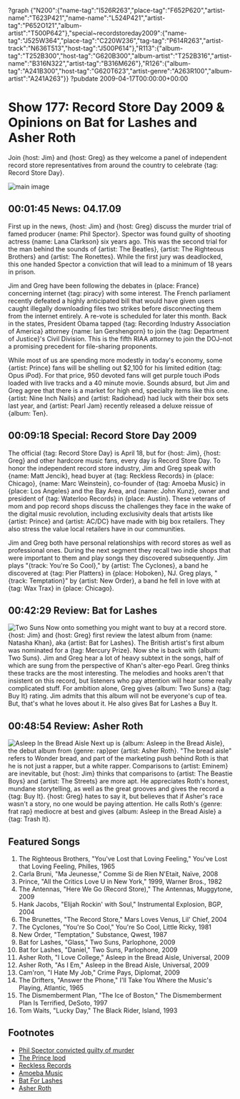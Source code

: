 ?graph {"N200":{"name-tag":"I526R263","place-tag":"F652P620","artist-name":"T623P421","name-name":"L524P421","artist-tag":"P652O121","album-artist":"T500P642"},"special~recordstoreday2009":{"name-tag":"J525W364","place-tag":"C220W236","tag-tag":"P614R263","artist-track":"N636T513","host-tag":"J500P614"},"R113":{"album-tag":"T252B300","host-tag":"G620B300","album-artist":"T252B316","artist-name":"B316N322","artist-tag":"B316M626"},"R126":{"album-tag":"A241B300","host-tag":"G620T623","artist-genre":"A263R100","album-artist":"A241A263"}}
?pubdate 2009-04-17T00:00:00+00:00

# Show 177: Record Store Day 2009 & Opinions on Bat for Lashes and Asher Roth
Join {host: Jim} and {host: Greg} as they welcome a panel of independent record store representatives from around the country to celebrate {tag: Record Store Day}.

![main image](http://static.soundopinions.org/images/2009/RSD.jpg)

## 00:01:45 News: 04.17.09
First up in the news, {host: Jim} and {host: Greg} discuss the murder trial of famed producer {name: Phil Spector}. Spector was found guilty of shooting actress {name: Lana Clarkson} six years ago. This was the second trial for the man behind the sounds of {artist: The Beatles}, {artist: The Righteous Brothers} and {artist: The Ronettes}. While the first jury was deadlocked, this one handed Spector a conviction that will lead to a minimum of 18 years in prison.

Jim and Greg have been following the debates in {place: France} concerning internet {tag: piracy} with some interest. The French parliament recently defeated a highly anticipated bill that would have given users caught illegally downloading files two strikes before disconnecting them from the internet entirely. A re-vote is scheduled for later this month. Back in the states, President Obama tapped {tag: Recording Industry Association of America} attorney {name: Ian Gershengorn} to join the {tag: Department of Justice}'s Civil Division. This is the fifth RIAA attorney to join the DOJ–not a promising precedent for file-sharing proponents.

While most of us are spending more modestly in today's economy, some {artist: Prince} fans will be shelling out $2,100 for his limited edition {tag: Opus iPod}. For that price, 950 devoted fans will get purple touch iPods loaded with live tracks and a 40 minute movie. Sounds absurd, but Jim and Greg agree that there is a market for high end, specialty items like this one. {artist: Nine Inch Nails} and {artist: Radiohead} had luck with their box sets last year, and {artist: Pearl Jam} recently released a deluxe reissue of {album: Ten}.

## 00:09:18 Special: Record Store Day 2009
The official {tag: Record Store Day} is April 18, but for {host: Jim}, {host: Greg} and other hardcore music fans, every day is Record Store Day. To honor the independent record store industry, Jim and Greg speak with {name: Matt Jencik}, head buyer at {tag: Reckless Records} in {place: Chicago}, {name: Marc Weinstein}, co-founder of {tag: Amoeba Music} in {place: Los Angeles} and the Bay Area, and {name: John Kunz}, owner and president of {tag: Waterloo Records} in {place: Austin}. These veterans of mom and pop record shops discuss the challenges they face in the wake of the digital music revolution, including exclusivity deals that artists like {artist: Prince} and {artist: AC/DC} have made with big box retailers. They also stress the value local retailers have in our communities.

Jim and Greg both have personal relationships with record stores as well as professional ones. During the next segment they recall two indie shops that were important to them and play songs they discovered subsequently. Jim plays "{track: You're So Cool}," by {artist: The Cyclones}, a band he discovered at {tag: Pier Platters} in {place: Hoboken}, NJ. Greg plays, "{track: Temptation}" by {artist: New Order}, a band he fell in love with at {tag: Wax Trax} in {place: Chicago}.

## 00:42:29 Review: Bat for Lashes
![Two Suns](https://upload.wikimedia.org/wikipedia/en/thumb/7/79/Bat_for_Lashes_-_Two_Suns.png/220px-Bat_for_Lashes_-_Two_Suns.png "145014446/726415628")
Now onto something you might want to buy at a record store. {host: Jim} and {host: Greg} first review the latest album from {name: Natasha Khan}, aka {artist: Bat for Lashes}. The British artist's first album was nominated for a {tag: Mercury Prize}. Now she is back with {album: Two Suns}. Jim and Greg hear a lot of heavy subtext in the songs, half of which are sung from the perspective of Khan's alter-ego Pearl. Greg thinks these tracks are the most interesting. The melodies and hooks aren't that insistent on this record, but listeners who pay attention will hear some really complicated stuff. For ambition alone, Greg gives {album: Two Suns} a {tag: Buy It} rating. Jim admits that this album will not be everyone's cup of tea. But, that's what he loves about it. He also gives Bat for Lashes a Buy It.

## 00:48:54 Review: Asher Roth
![Asleep In the Bread Aisle](http://is5.mzstatic.com/image/thumb/Music/v4/54/f7/da/54f7da5c-a79c-c6e4-15e7-9e29728494cc/source/600x600bb.jpg "300698903/311257622")
Next up is {album: Asleep in the Bread Aisle}, the debut album from {genre: rap}per {artist: Asher Roth}. "The bread aisle" refers to Wonder bread, and part of the marketing push behind Roth is that he is not just a rapper, but a white rapper. Comparisons to {artist: Eminem} are inevitable, but {host: Jim} thinks that comparisons to {artist: The Beastie Boys} and {artist: The Streets} are more apt. He appreciates Roth's honest, mundane storytelling, as well as the great grooves and gives the record a {tag: Buy It}. {host: Greg} hates to say it, but believes that if Asher's race wasn't a story, no one would be paying attention. He calls Roth's {genre: frat rap} mediocre at best and gives {album: Asleep in the Bread Aisle} a {tag: Trash It}.



## Featured Songs
1. The Righteous Brothers, "You've Lost that Loving Feeling," You've Lost that Loving Feeling, Philles, 1965
2. Carla Bruni, "Ma Jeunesse," Comme Si de Rien N'Etait, Naïve, 2008
3. Prince, "All the Critics Love U in New York," 1999, Warner Bros., 1982
4. The Antennas, "Here We Go (Record Store)," The Antennas, Muggytone, 2009
5. Hank Jacobs, "Elijah Rockin' with Soul," Instrumental Explosion, BGP, 2004
6. The Brunettes, "The Record Store," Mars Loves Venus, Lil' Chief, 2004
7. The Cyclones, "You're So Cool," You're So Cool, Little Ricky, 1981
8. New Order, "Temptation," Substance, Qwest, 1987
9. Bat for Lashes, "Glass," Two Suns, Parlophone, 2009
10. Bat for Lashes, "Daniel," Two Suns, Parlophone, 2009
11. Asher Roth, "I Love College," Asleep in the Bread Aisle, Universal, 2009
12. Asher Roth, "As I Em," Asleep in the Bread Aisle, Universal, 2009
13. Cam'ron, "I Hate My Job," Crime Pays, Diplomat, 2009
14. The Drifters, "Answer the Phone," I'll Take You Where the Music's Playing, Atlantic, 1965
15. The Dismemberment Plan, "The Ice of Boston," The Dismemberment Plan Is Terrified, DeSoto, 1997
16. Tom Waits, "Lucky Day," The Black Rider, Island, 1993

## Footnotes 
- [Phil Spector convicted guilty of murder](http://www.theguardian.com/world/2009/apr/14/phil-spector-lana-clarkson-murder)
- [The Prince Ipod](http://www.thisisopus.com/prince/ipod)
- [Reckless Records](http://www.reckless.com/)
- [Amoeba Music](http://www.amoeba.com/)
- [Bat For Lashes](http://www.batforlashes.com/)
- [Asher Roth](http://asherrothmusic.com/welcome/)
